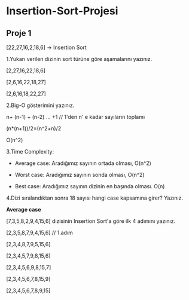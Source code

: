 # Insertion-Sort-Projesi
## Proje 1
[22,27,16,2,18,6] -> Insertion Sort

1.Yukarı verilen dizinin sort türüne göre aşamalarını yazınız.

[2,27,16,22,18,6]

[2,6,16,22,18,27]

[2,6,16,18,22,27]

2.Big-O gösterimini yazınız.

n+ (n-1) + (n-2) ... +1  // 1'den n' e kadar sayıların toplamı

(n*(n+1))/2=(n^2+n)/2

O(n^2)

3.Time Complexity: 

+ Average case: Aradığımız sayının ortada olması, O(n^2)
  
+ Worst case: Aradığımız sayının sonda olması, O(n^2)

+ Best case: Aradığımız sayının dizinin en başında olması. O(n)


4.Dizi sıralandıktan sonra 18 sayısı hangi case kapsamına girer? Yazınız.

 **Average case**

[7,3,5,8,2,9,4,15,6] dizisinin Insertion Sort'a göre ilk 4 adımını yazınız.

[2,3,5,8,7,9,4,15,6] // 1.adım

[2,3,4,8,7,9,5,15,6]

[2,3,4,5,7,9,8,15,6]

[2,3,4,5,6,9,8,15,7]

[2,3,4,5,6,7,8,15,9]

[2,3,4,5,6,7,8,9,15]
